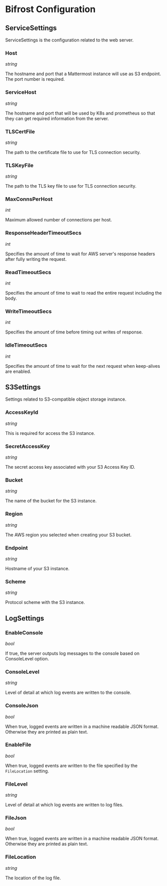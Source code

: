 # Bifrost Configuration

## ServiceSettings

ServiceSettings is the configuration related to the web server.

### Host

*string*

The hostname and port that a Mattermost instance will use as S3 endpoint. The port number is required.

### ServiceHost

*string*

The hostname and port that will be used by K8s and prometheus so that they can get required information from the server.

### TLSCertFile

*string*

The path to the certificate file to use for TLS connection security.

### TLSKeyFile

*string*

The path to the TLS key file to use for TLS connection security.

### MaxConnsPerHost

*int*

Maximum allowed number of connections per host.

### ResponseHeaderTimeoutSecs

*int*

Specifies the amount of time to wait for AWS server's response headers after fully writing the request.

### ReadTimeoutSecs

*int*

Specifies the amount of time to wait to read the entire request including the body.

### WriteTimeoutSecs

*int*

Specifies the amount of time before timing out writes of response.

### IdleTimeoutSecs

*int*

Specifies the amount of time to wait for the next request when keep-alives are enabled.

## S3Settings

Settings related to S3-compatible object storage instance.

### AccessKeyId

*string*

This is required for access the S3 instance.

### SecretAccessKey

*string*

The secret access key associated with your S3 Access Key ID.

### Bucket

*string*

The name of the bucket for the S3 instance.

### Region

*string*

The AWS region you selected when creating your S3 bucket.

### Endpoint

*string*

Hostname of your S3 instance.

### Scheme

*string*

Protocol scheme with the S3 instance.

## LogSettings

### EnableConsole

*bool*

If true, the server outputs log messages to the console based on ConsoleLevel option.

### ConsoleLevel

*string*

Level of detail at which log events are written to the console.

### ConsoleJson

*bool*

When true, logged events are written in a machine readable JSON format. Otherwise they are printed as plain text.

### EnableFile

*bool*

When true, logged events are written to the file specified by the `FileLocation` setting.

### FileLevel

*string*

Level of detail at which log events are written to log files.

### FileJson

*bool*

When true, logged events are written in a machine readable JSON format. Otherwise they are printed as plain text.

### FileLocation

*string*

The location of the log file.
